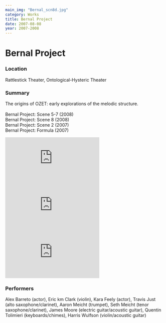 ```yaml
---
main_img: "Bernal_scn8d.jpg"
category: Works
title: Bernal Project
date: 2007-08-08
year: 2007-2008
---
```

# Bernal Project

### Location

Rattlestick Theater, Ontological-Hysteric Theater

### Summary

The origins of OZET: early explorations of the melodic structure.<br><br>
Bernal Project: Scene 5-7 (2008)<br>
Bernal Project: Scene 8 (2008)<br>
Bernal Project: Scene 2 (2007)<br>
Bernal Project: Formula (2007)

<div class="row videos">
  <iframe class="col-sm-4 col-xs-12" src="https://www.youtube.com/embed/nUVoNRTCk8E" frameborder="0" allowfullscreen></iframe>
  <iframe class="col-sm-4 col-xs-12" src="https://www.youtube.com/embed/zSlfrsDEbVI" frameborder="0" allowfullscreen></iframe>
  <iframe class="col-sm-4 col-xs-12" src="https://www.youtube.com/embed/f5-AKlXT3i8" frameborder="0" allowfullscreen></iframe>
</div>

### Performers

Alex Barreto (actor), Eric km Clark (violin), Kara Feely (actor), Travis Just (alto saxophone/clarinet), Aaron Meicht (trumpet), Seth Meicht (tenor saxophone/clarinet), James Moore (electric guitar/acoustic guitar), Quentin Tolimieri (keyboards/chimes), Harris Wulfson (violin/acoustic guitar)
